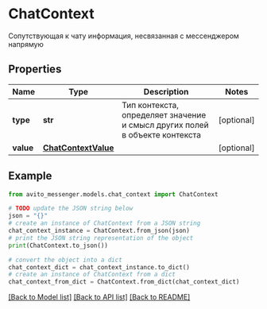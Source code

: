 # ChatContext

Сопутствующая к чату информация, несвязанная с мессенджером напрямую

## Properties

Name | Type | Description | Notes
------------ | ------------- | ------------- | -------------
**type** | **str** | Тип контекста, определяет значение и смысл других полей в объекте контекста | [optional] 
**value** | [**ChatContextValue**](ChatContextValue.md) |  | [optional] 

## Example

```python
from avito_messenger.models.chat_context import ChatContext

# TODO update the JSON string below
json = "{}"
# create an instance of ChatContext from a JSON string
chat_context_instance = ChatContext.from_json(json)
# print the JSON string representation of the object
print(ChatContext.to_json())

# convert the object into a dict
chat_context_dict = chat_context_instance.to_dict()
# create an instance of ChatContext from a dict
chat_context_from_dict = ChatContext.from_dict(chat_context_dict)
```
[[Back to Model list]](../README.md#documentation-for-models) [[Back to API list]](../README.md#documentation-for-api-endpoints) [[Back to README]](../README.md)


